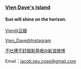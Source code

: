 ### [Vien Dave's Island](http://daiweiyang.com)

#### Sun will shine on the horizon.

[Vien@豆瓣](http://www.douban.com/people/54279294/)

[Vien_Dave@Instagram](http://instagram.com/vien_dave)

[不吐槽不舒服斯基嚒@新浪微博](http://weibo.com/u/1843172481)

Email：jacob.seu.cose@gmail.com
